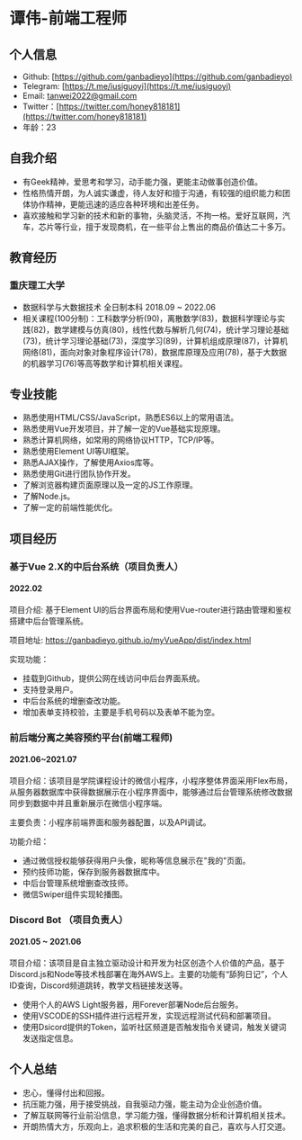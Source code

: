 # 谭伟-前端工程师

## 个人信息

- Github: [https://github.com/ganbadieyo](https://github.com/ganbadieyo)
- Telegram: [https://t.me/iusiguoyi](https://t.me/iusiguoyi)
- Email: tanwei2022@gmail.com
- Twitter：[https://twitter.com/honey818181](https://twitter.com/honey818181)
- 年龄：23

## 自我介绍

- 有Geek精神，爱思考和学习，动手能力强，更能主动做事创造价值。
- 性格热情开朗，为人诚实谦虚，待人友好和擅于沟通，有较强的组织能力和团体协作精神，更能迅速的适应各种环境和出差任务。
- 喜欢接触和学习新的技术和新的事物，头脑灵活，不拘一格。爱好互联网，汽车，芯片等行业，擅于发现商机，在一些平台上售出的商品价值达二十多万。

## 教育经历

### 重庆理工大学 

- 数据科学与大数据技术 全日制本科  2018.09 ~ 2022.06
- 相关课程(100分制)：工科数学分析(90)，离散数学(83)，数据科学理论与实践(82)，数学建模与仿真(80)，线性代数与解析几何(74)，统计学习理论基础(73)，统计学习理论基础(73)，深度学习(89)，计算机组成原理(87)，计算机网络(81)，面向对象对象程序设计(78)，数据库原理及应用(78)，基于大数据的机器学习(76)等高等数学和计算机相关课程。

## 专业技能

- 熟悉使用HTML/CSS/JavaScript，熟悉ES6以上的常用语法。
- 熟悉使用Vue开发项目，并了解一定的Vue基础实现原理。
- 熟悉计算机网络，如常用的网络协议HTTP，TCP/IP等。
- 熟悉使用Element UI等UI框架。
- 熟悉AJAX操作，了解使用Axios库等。
- 熟悉使用Git进行团队协作开发。
- 了解浏览器构建页面原理以及一定的JS工作原理。
- 了解Node.js。
- 了解一定的前端性能优化。

## 项目经历

### 基于Vue 2.X的中后台系统（项目负责人）

#### 2022.02 

项目介绍: 基于Element UI的后台界面布局和使用Vue-router进行路由管理和鉴权搭建中后台管理系统。

项目地址: https://ganbadieyo.github.io/myVueApp/dist/index.html

实现功能：

- 挂载到Github，提供公网在线访问中后台界面系统。
- 支持登录用户。
- 中后台系统的增删查改功能。
- 增加表单支持校验，主要是手机号码以及表单不能为空。

### 前后端分离之美容预约平台(前端工程师)

#### 2021.06~2021.07

项目介绍：该项目是学院课程设计的微信小程序，小程序整体界面采用Flex布局，从服务器数据库中获得数据展示在小程序界面中，能够通过后台管理系统修改数据同步到数据中并且重新展示在微信小程序端。

主要负责：小程序前端界面和服务器配置，以及API调试。

功能介绍：

- 通过微信授权能够获得用户头像，昵称等信息展示在"我的"页面。
- 预约技师功能，保存到服务器数据库中。
- 中后台管理系统增删查改技师。
- 微信Swiper组件实现轮播图。

### Discord Bot （项目负责人）

#### 2021.05 ~ 2021.06

项目介绍：该项目是自主独立驱动设计和开发为社区创造个人价值的产品，基于Discord.js和Node等技术栈部署在海外AWS上。主要的功能有“舔狗日记”，个人ID查询，Discord频道跳转，教学文档链接发送等。

- 使用个人的AWS Light服务器，用Forever部署Node后台服务。
- 使用VSCODE的SSH插件进行远程开发，实现远程测试代码和部署项目。
- 使用Dsicord提供的Token，监听社区频道是否触发指令关键词，触发关键词发送指定信息。

## 个人总结

- 忠心，懂得付出和回报。
- 抗压能力强，用于接受挑战，自我驱动力强，能主动为企业创造价值。
- 了解互联网等行业前沿信息，学习能力强，懂得数据分析和计算机相关技术。
- 开朗热情大方，乐观向上，追求积极的生活和完美的自己，喜欢与人打交道。

